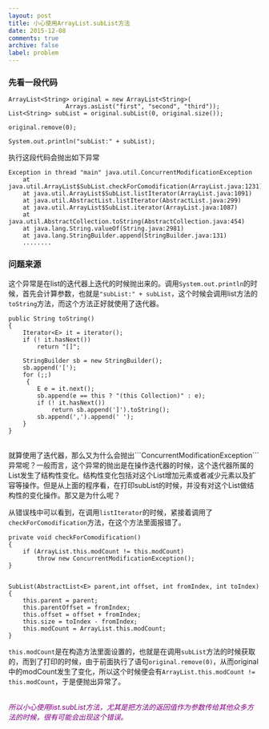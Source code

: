 ```yaml
---
layout: post
title: 小心使用ArrayList.subList方法
date: 2015-12-08
comments: true
archive: false
label: problem
---
```


### 先看一段代码

```
ArrayList<String> original = new ArrayList<String>(
		        Arrays.asList("first", "second", "third"));
List<String> subList = original.subList(0, original.size());

original.remove(0);

System.out.println("subList:" + subList);
```

执行这段代码会抛出如下异常<br/>

```
Exception in thread "main" java.util.ConcurrentModificationException
	at java.util.ArrayList$SubList.checkForComodification(ArrayList.java:1231)
	at java.util.ArrayList$SubList.listIterator(ArrayList.java:1091)
	at java.util.AbstractList.listIterator(AbstractList.java:299)
	at java.util.ArrayList$SubList.iterator(ArrayList.java:1087)
	at java.util.AbstractCollection.toString(AbstractCollection.java:454)
	at java.lang.String.valueOf(String.java:2981)
	at java.lang.StringBuilder.append(StringBuilder.java:131)
	........
```

### 问题来源
这个异常是在list的迭代器上迭代的时候抛出来的。调用```System.out.println```的时候，首先会计算参数，也就是```"subList:" + subList```，这个时候会调用list方法的```toString```方法，而这个方法正好就使用了迭代器。

```
public String toString()
{
    Iterator<E> it = iterator();
    if (! it.hasNext())
        return "[]";

    StringBuilder sb = new StringBuilder();
    sb.append('[');
    for (;;)
     {
        E e = it.next();
        sb.append(e == this ? "(this Collection)" : e);
        if (! it.hasNext())
            return sb.append(']').toString();
        sb.append(',').append(' ');
    }
}
```

<br/>
就算使用了迭代器，那么又为什么会抛出```ConcurrentModificationException```异常呢？一般而言，这个异常的抛出是在操作迭代器的时候，这个迭代器所属的List发生了结构性变化。结构性变化包括对这个List增加元素或者减少元素以及扩容等操作。但是从上面的程序看，在打印subList的时候，并没有对这个List做结构性的变化操作。那又是为什么呢？
<br/>

从错误栈中可以看到，在调用```listIterator```的时候，紧接着调用了```checkForComodification```方法，在这个方法里面报错了。

```
private void checkForComodification()
{
    if (ArrayList.this.modCount != this.modCount)
        throw new ConcurrentModificationException();
}
```

```

SubList(AbstractList<E> parent,int offset, int fromIndex, int toIndex)
{
    this.parent = parent;
    this.parentOffset = fromIndex;
    this.offset = offset + fromIndex;
    this.size = toIndex - fromIndex;
    this.modCount = ArrayList.this.modCount;
}
```

```this.modCount```是在构造方法里面设置的，也就是在调用```subList```方法的时候获取的，而到了打印的时候，由于前面执行了语句```original.remove(0)```，从而original中的modCount发生了变化，所以这个时候便会有```ArrayList.this.modCount != this.modCount```，于是便抛出异常了。

<br/>

<div align="left">
<i>
<font color="purple">
所以小心使用list.subList方法，尤其是把方法的返回值作为参数传给其他众多方法的时候，很有可能会出现这个错误。
</font>
</i>
</div>











